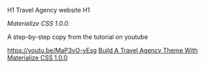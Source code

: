 

H1 Travel Agency website H1

 *Materialize CSS 1.0.0.*

A step-by-step copy from the tutorial on youtube

https://youtu.be/MaP3vO-vEsg
[Build A Travel Agency Theme With Materialize CSS 1.0.0](https://youtu.be/MaP3vO-vEsg)
